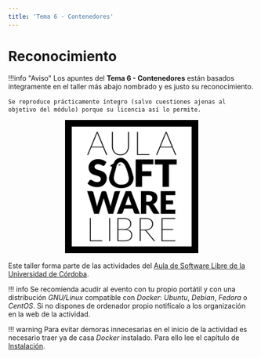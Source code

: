 ```yaml
---
title: 'Tema 6 - Contenedores'
---
```


# Reconocimiento

!!!info "Aviso"
    Los apuntes del **Tema 6 - Contenedores** están basados íntegramente en el taller más abajo nombrado y es justo su reconocimiento.

    Se reproduce prácticamente íntegro (salvo cuestiones ajenas al objetivo del módulo) porque su licencia así lo permite.

<div align="center">
    <img width="272" src="/img/logoasl.png" alt="Aula Software Libre de la UCO">
</div>

Este taller forma parte de las actividades del [Aula de Software Libre de la
Universidad de Córdoba](https://www.uco.es/aulasoftwarelibre).

!!! info
    Se recomienda acudir al evento con tu propio portátil y con una distribución _GNU/Linux_ compatible con _Docker_: _Ubuntu_, _Debian_, _Fedora_ o _CentOS_. Si no dispones de ordenador propio notifícalo a los organización en la web de la actividad.

!!! warning
    Para evitar demoras innecesarias en el inicio de la actividad es necesario traer ya de casa _Docker_ instalado. Para ello lee el capítulo de [Instalación](./installation).
